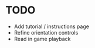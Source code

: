 TODO
====

* Add tutorial / instructions page
* Refine orientation controls
* Read in game playback
